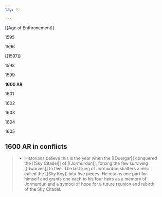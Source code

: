 ```yaml
---
tag: 🕛

---
```

[[Age of Enthronement]]


1595

1596

[[1597]]

1598

1599

**1600 AR**

1601

1602

1603

1604

1605



## 1600 AR in conflicts

>  - Historians believe this is the year when the [[Duergar]] conquered the [[Sky Citadel]] of [[Jormurdun]], forcing the few surviving [[dwarves]] to flee. The last king of Jormurdun shatters a relic called the [[Sky Key]] into five pieces. He retains one part for himself and grants one each to his four heirs as a memory of Jormurdun and a symbol of hope for a future reunion and rebirth of the Sky Citadel.







